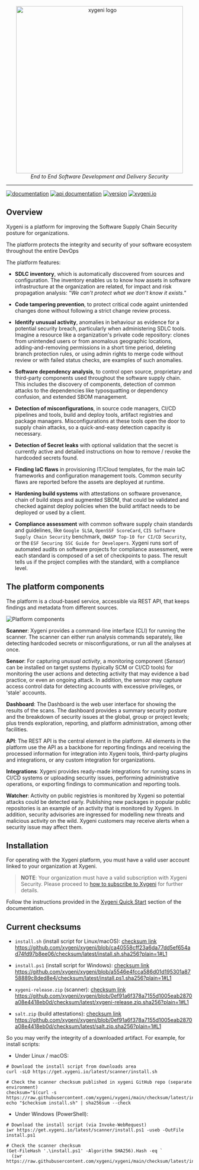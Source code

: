 
<div align="center">
  <img src="img/xygeni.logo.text.png" alt="xygeni logo" width="450"></img><br/>
  <i>End to End Software Development and Delivery Security</i>
</div>

---

[![documentation](https://img.shields.io/badge/documentation-blue.svg)](https://docs.xygeni.io/) 
[![api documentation](https://img.shields.io/badge/api-reference-blue.svg)](https://api.xygeni.io/swagger-ui.html) 
[![version](https://img.shields.io/badge/version-3.2-blue.svg)]() 
[![xygeni.io](https://img.shields.io/badge/website-blue.svg)](https://xygeni.io/)

## Overview

Xygeni is a platform for improving the Software Supply Chain Security posture for organizations.

The platform protects the integrity and security of your software ecosystem throughout the entire DevOps

The platform features:

- **SDLC inventory**, which is automatically discovered from sources and configuration. The inventory enables us to know how assets in software infrastructure at the organization are related, for impact and risk propagation analysis: _"We can't protect what we don't know it exists."_

- **Code tampering prevention**, to protect critical code againt unintended changes done without following a strict change review process. 

- **Identify unusual activity**, anomalies in behaviour as evidence for a potential security breach, particularly when administering SDLC tools. Imagine a resource like a organization's private code repository: clones from unintended users or from anomalous geographic locations, adding-and-removing permissions in a short time period, deleting branch protection rules, or using admin rights to merge code without review or with failed status checks, are examples of such anomalies.

- **Software dependency analysis**, to control open source, proprietary and third-party components used throughout the software supply chain. This includes the discovery of components, detection of common attacks to the dependencies like typosquatting or dependency confusion, and extended SBOM management.

- **Detection of misconfigurations**, in source code managers, CI/CD pipelines and tools, build and deploy tools, artifact registries and package managers. Misconfigurations at these tools open the door to supply chain attacks, so a quick-and-easy detection capacity is necessary.   

- **Detection of Secret leaks** with optional validation that the secret is currently active and detailed instructions on how to remove / revoke the hardcoded secrets found.

- **Finding IaC flaws** in provisioning IT/Cloud templates, for the main IaC frameworks and configuration management tools. Common security flaws are reported before the assets are deployed at runtime.

- **Hardening build systems** with attestations on software provenance, chain of build steps and augmented SBOM, that could be validated and checked against deploy policies when the build artifact needs to be deployed or used by a client.

- **Compliance assessment** with common software supply chain standards and guidelines, like `Google SLSA`, `OpenSSF ScoreCard`, `CIS Software Supply Chain Security` benchmark, `OWASP Top-10 for CI/CD Security`, or the `ESF Securing SSC Guide for Developers`. Xygeni runs sort of automated audits on software projects for compliance assessment, were each standard is composed of a set of checkpoints to pass. The result tells us if the project complies with the standard, with a compliance level.

## The platform components

The platform is a cloud-based service, accessible via REST API, that keeps findings and metadata from different sources.

![Platform components](img/platform.png)

**Scanner**: Xygeni provides a command-line interface (CLI) for running the scanner. The scanner can either run analysis commands separately, like detecting hardcoded secrets or misconfigurations, or run all the analyses at once.

**Sensor**: For capturing _unusual activity_, a monitoring component (_Sensor_) can be installed on target systems (typically SCM or CI/CD tools) for monitoring the user actions and detecting activity that may evidence a bad practice, or even an ongoing attack. In addition, the sensor may capture access control data for detecting accounts with excessive privileges, or 'stale' accounts.

**Dashboard**: The Dashboard is the web user interface for showing the results of the scans. The dashboard provides a summary security posture and the breakdown of security issues at the global, group or project levels; plus trends exploration, reporting, and platform administration, among other facilities.

**API**: The REST API is the central element in the platform. All elements in the platform use the API as a backbone for reporting findings and receiving the processed information for integration into Xygeni tools, third-party plugins and integrations, or any custom integration for organizations.

**Integrations**: Xygeni provides ready-made integrations for running scans in CI/CD systems or uploading security issues, performing administrative operations, or exporting findings to communication and reporting tools.

**Watcher**: Activity on public registries is monitored by Xygeni so potential attacks could be detected early. Publishing new packages in popular public repositories is an example of an activity that is monitored by Xygeni. In addition, security advisories are ingressed for modelling new threats and malicious activity on the wild. Xygeni customers may receive alerts when a security issue may affect them.

## Installation

For operating with the Xygeni platform, you must have a valid user account linked to your organization at Xygeni.

> **NOTE**: Your organization must have a valid subscription with Xygeni Security. Please proceed to [how to subscribe to Xygeni](https://xygeni.io/book-a-demo) for further details.

Follow the instructions provided in the [Xygeni Quick Start](https://docs.xygeni.io/xydocs/introduction/quick_start.html) section of the documentation.

## Current checksums

* `install.sh` (install script for Linux/macOS): [checksum link](https://raw.githubusercontent.com/xygeni/xygeni/main/checksum/latest/install.sh.sha256)
https://github.com/xygeni/xygeni/blob/ca40558cff23a6da77dd5ef654ad74fd97b8ee06/checksum/latest/install.sh.sha256?plain=1#L1

* `install.ps1` (install script for Windows): [checksum link](https://raw.githubusercontent.com/xygeni/xygeni/main/checksum/latest/install.ps1.sha256)
https://github.com/xygeni/xygeni/blob/a5546e4fcca586d01d195301a8758889c8ded8e4/checksum/latest/install.ps1.sha256?plain=1#L1

* `xygeni-release.zip` (scanner): [checksum link](https://raw.githubusercontent.com/xygeni/xygeni/main/checksum/latest/xygeni-release.zip.sha256)
https://github.com/xygeni/xygeni/blob/0ef91a6f378a7155d1005eab2870a08e4418eb0d/checksum/latest/xygeni-release.zip.sha256?plain=1#L1

* `salt.zip` (build attestations): [checksum link](https://raw.githubusercontent.com/xygeni/xygeni/main/checksum/latest/salt.zip.sha256)
https://github.com/xygeni/xygeni/blob/0ef91a6f378a7155d1005eab2870a08e4418eb0d/checksum/latest/salt.zip.sha256?plain=1#L1

So you may verify the integrity of a downloaded artifact. For example, for install scripts:

* Under Linux / macOS:
```
# Download the install script from downloads area
curl -sLO https://get.xygeni.io/latest/scanner/install.sh

# Check the scanner checksum published in xygeni GitHub repo (separate environment)
checksum="$(curl -s https://raw.githubusercontent.com/xygeni/xygeni/main/checksum/latest/install.sh.sha256)"
echo "$checksum install.sh" | sha256sum --check
```

* Under Windows (PowerShell):
```
# Download the install script (via Invoke-WebRequest)
iwr https://get.xygeni.io/latest/scanner/install.ps1 -useb -OutFile install.ps1

# Check the scanner checksum
(Get-FileHash '.\install.ps1' -Algorithm SHA256).Hash -eq `
  (iwr https://raw.githubusercontent.com/xygeni/xygeni/main/checksum/latest/install.ps1.sha256)
```


